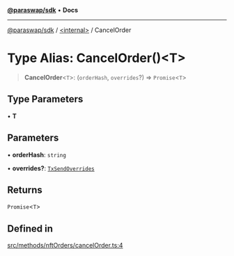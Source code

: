 [**@paraswap/sdk**](../../README.md) • **Docs**

***

[@paraswap/sdk](../../globals.md) / [\<internal\>](../README.md) / CancelOrder

# Type Alias: CancelOrder()\<T\>

> **CancelOrder**\<`T`\>: (`orderHash`, `overrides`?) => `Promise`\<`T`\>

## Type Parameters

• **T**

## Parameters

• **orderHash**: `string`

• **overrides?**: [`TxSendOverrides`](../../interfaces/TxSendOverrides.md)

## Returns

`Promise`\<`T`\>

## Defined in

[src/methods/nftOrders/cancelOrder.ts:4](https://github.com/paraswap/paraswap-sdk/blob/master/src/methods/nftOrders/cancelOrder.ts#L4)
